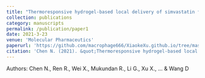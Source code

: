 ```yaml
---
title: "Thermoresponsive hydrogel-based local delivery of simvastatin for the treatment of periodontitis"
collection: publications
category: manuscripts
permalink: /publication/paper1
date: 2021-3-23
venue: 'Molecular Pharmaceutics'
paperurl: 'https://github.com/macrophage666/XiaokeXu.github.io/tree/master/files/paper1.pdf'
citation: 'Chen N. (2021). &quot;Thermoresponsive hydrogel-based local delivery of simvastatin for the treatment of periodontitis.&quot; <i>Mol Pharm</i>. 18(5):1992-2003.'
---
```


Authors: Chen N., Ren R., Wei X., Mukundan R., Li G., Xu X., ... & Wang D